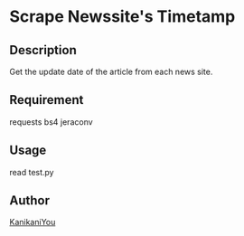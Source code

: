 Scrape Newssite's Timetamp
====

## Description
Get the update date of the article from each news site.

## Requirement
requests
bs4
jeraconv

## Usage
read test.py

## Author

[KanikaniYou](https://github.com/KanikaniYou)
